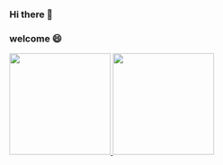 ### Hi there 👋

<!--
**xiyoo0812/xiyoo0812** is a ✨ _special_ ✨ repository because its `README.md` (this file) appears on your GitHub profile.

Here are some ideas to get you started:

- 🔭 I’m currently working on ...
- 🌱 I’m currently learning ...
- 👯 I’m looking to collaborate on ...
- 🤔 I’m looking for help with ...
- 💬 Ask me about ...
- 📫 How to reach me: ...
- 😄 Pronouns: ...
- ⚡ Fun fact: ...
-->
### welcome :smile:

<p align="left">
<a href="https://github.com/cloudfreexiao">
  <img height="180em" src="https://github-readme-stats-eight-theta.vercel.app/api/top-langs/?username=xiyoo0812&layout=compact&langs_count=8&theme=algolia"/>
  <img height="180em" src="https://github-readme-stats-eight-theta.vercel.app/api?username=cloudfreexiao&show_icons=true&theme=algolia&include_all_commits=true&count_private=true"/>
</a>
</p>
